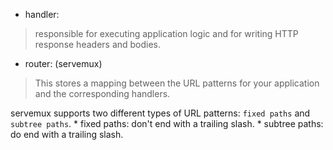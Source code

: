 * handler:
> responsible for executing application logic and for writing HTTP response headers and bodies.

* router: (servemux)
> This stores a mapping between the URL patterns for your application and the corresponding handlers.

servemux supports two different types of URL patterns: `fixed paths` and `subtree paths`.
    * fixed paths: don't end with a trailing slash.
    * subtree paths: do end with a trailing slash.
